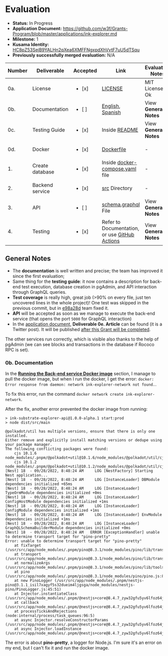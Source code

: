 # Evaluation

- **Status:** In Progress
- **Application Document:** https://github.com/w3f/Grants-Program/blob/master/applications/ink-explorer.md
- **Milestone:** 1
- **Kusama Identity:** [HC8pZ53SejB9YALHn2qXea6XMFFNgxpdXhVvtF7uU5dTSqu](https://kusama.subscan.io/account/HC8pZ53SejB9YALHn2qXea6XMFFNgxpdXhVvtF7uU5dTSqu)
- **Previously successfully merged evaluation:** N/A

| Number | Deliverable | Accepted | Link | Evaluation Notes |
| ------ | ----------- | -------- | ---- | ----- |
| 0a. | License | <ul><li>[x] </li></ul> | [LICENSE](https://github.com/blockcoders/ink-substrate-explorer-api/blob/e98a28d4283fbe37ab197419195043b0f2e4ce76/LICENSE) | MIT License, Ok |
| 0b. | Documentation | <ul><li>[ ] </li></ul> | [English](https://github.com/blockcoders/ink-substrate-explorer-api/blob/e98a28d4283fbe37ab197419195043b0f2e4ce76/README.md), [Spanish](https://github.com/blockcoders/ink-substrate-explorer-api/blob/e98a28d4283fbe37ab197419195043b0f2e4ce76/README-es.md) | View **General Notes** |
| 0c. | Testing Guide | <ul><li>[x] </li></ul> | Inside [README](https://github.com/blockcoders/ink-substrate-explorer-api#test) | View **General Notes** |
| 0d. | Docker | <ul><li>[x] </li></ul> | [Dockerfile](https://github.com/blockcoders/ink-substrate-explorer-api/blob/e98a28d4283fbe37ab197419195043b0f2e4ce76/Dockerfile) | - |
| 1. | Create database | <ul><li>[x] </li></ul> | Inside [docker-compose.yaml](https://github.com/blockcoders/ink-substrate-explorer-api/blob/e98a28d4283fbe37ab197419195043b0f2e4ce76/docker-compose.yaml#L26-L38) file | - |
| 2. | Backend service | <ul><li>[x] </li></ul> | [src](https://github.com/blockcoders/ink-substrate-explorer-api/tree/e98a28d4283fbe37ab197419195043b0f2e4ce76/src) Directory | - |
| 3. | API | <ul><li>[ ] </li></ul> | [schema.graphql](https://github.com/blockcoders/ink-substrate-explorer-api/blob/e98a28d4283fbe37ab197419195043b0f2e4ce76/src/schema.graphql) File | View **General Notes** |
| 4. | Testing | <ul><li>[x] </li></ul> | Refer to Documentation, or use [GitHub Actions](https://github.com/blockcoders/ink-substrate-explorer-api/actions/runs/3070814266/jobs/4960918723) | View **General Notes** |

## General Notes
- The **documentation** is well written and precise; the team has improved it since the first evaluation;
- Same thing for the **testing guide**: it now contains a description for back-end test execution, database creation in pgAdmin, and API interaction through GraphQL queries.
- **Test coverage** is really high, great job (>90% on every file, just ten uncovered lines in the whole project)! One test was skipped in the previous commit, but in [e98a28d](https://github.com/blockcoders/ink-substrate-explorer-api/commit/e98a28d4283fbe37ab197419195043b0f2e4ce76) team fixed it.
- **API** will be accepted as soon as we manage to execute the back-end service (that opens the port ```5000``` for GraphQL interaction) 
- In the [application document](https://github.com/w3f/Grants-Program/blob/75aab22ea225b0e58c53916d8b53f790e06ed9ae/applications/ink-explorer.md), **Deliverable 0e. Article** can be found (it is a Twitter post). It will be published [after this Grant will be completed](https://github.com/w3f/Grant-Milestone-Delivery/pull/570#issuecomment-1259426090).

The other services run correctly, which is visible also thanks to the help of pgAdmin (we can see blocks and transactions in the database if Rococo RPC is set).

### 0b. Documentation
In the **[Running the Back-end service Docker image](https://github.com/blockcoders/ink-substrate-explorer-api#running-the-back-end-service-docker-image)** section, I manage to pull the docker image, but when I run the docker, I get the error: ```docker: Error response from daemon: network ink-explorer-network not found.```.

To fix this error, run the command ```docker network create ink-explorer-network```.

After the fix, another error prevented the docker image from running:
```
> ink-substrate-explorer-api@1.0.0-alpha.1 start:prod
> node dist/src/main

@polkadot/util has multiple versions, ensure that there is only one installed.
Either remove and explicitly install matching versions or dedupe using your package manager.
The following conflicting packages were found:
	cjs 10.1.6	node_modules/.pnpm/@polkadot+util@10.1.6/node_modules/@polkadot/util/cjs
	cjs 10.1.2	node_modules/.pnpm/@polkadot+util@10.1.2/node_modules/@polkadot/util/cjs
[Nest] 18  - 09/28/2022, 8:48:24 AM     LOG [NestFactory] Starting Nest application...
[Nest] 18  - 09/28/2022, 8:48:24 AM     LOG [InstanceLoader] DBModule dependencies initialized +65ms
[Nest] 18  - 09/28/2022, 8:48:24 AM     LOG [InstanceLoader] TypeOrmModule dependencies initialized +0ms
[Nest] 18  - 09/28/2022, 8:48:24 AM     LOG [InstanceLoader] ConfigHostModule dependencies initialized +1ms
[Nest] 18  - 09/28/2022, 8:48:24 AM     LOG [InstanceLoader] ConfigModule dependencies initialized +1ms
[Nest] 18  - 09/28/2022, 8:48:24 AM     LOG [InstanceLoader] EnvModule dependencies initialized +1ms
[Nest] 18  - 09/28/2022, 8:48:24 AM     LOG [InstanceLoader] GraphQLSchemaBuilderModule dependencies initialized +0ms
[Nest] 18  - 09/28/2022, 8:48:24 AM   ERROR [ExceptionHandler] unable to determine transport target for "pino-pretty"
Error: unable to determine transport target for "pino-pretty"
    at fixTarget (/usr/src/app/node_modules/.pnpm/pino@8.3.1/node_modules/pino/lib/transport.js:136:13)
    at transport (/usr/src/app/node_modules/.pnpm/pino@8.3.1/node_modules/pino/lib/transport.js:110:22)
    at normalizeArgs (/usr/src/app/node_modules/.pnpm/pino@8.3.1/node_modules/pino/lib/tools.js:291:16)
    at pino (/usr/src/app/node_modules/.pnpm/pino@8.3.1/node_modules/pino/pino.js:84:28)
    at new PinoLogger (/usr/src/app/node_modules/.pnpm/nestjs-pino@3.1.1_isil7xagyf5s32dueim4ljgsga/node_modules/nestjs-pino/PinoLogger.js:45:51)
    at Injector.instantiateClass (/usr/src/app/node_modules/.pnpm/@nestjs+core@8.4.7_zyw32gfu5yv6lfoz64j5eiekme/node_modules/@nestjs/core/injector/injector.js:330:19)
    at callback (/usr/src/app/node_modules/.pnpm/@nestjs+core@8.4.7_zyw32gfu5yv6lfoz64j5eiekme/node_modules/@nestjs/core/injector/injector.js:48:41)
    at processTicksAndRejections (node:internal/process/task_queues:96:5)
    at async Injector.resolveConstructorParams (/usr/src/app/node_modules/.pnpm/@nestjs+core@8.4.7_zyw32gfu5yv6lfoz64j5eiekme/node_modules/@nestjs/core/injector/injector.js:122:24)
    at async Injector.loadInstance (/usr/src/app/node_modules/.pnpm/@nestjs+core@8.4.7_zyw32gfu5yv6lfoz64j5eiekme/node_modules/@nestjs/core/injector/injector.js:52:9)
```
The error is about **pino-pretty**, a logger for Node.js. I'm sure it's an error on my end, but I can't fix it and run the docker image.
